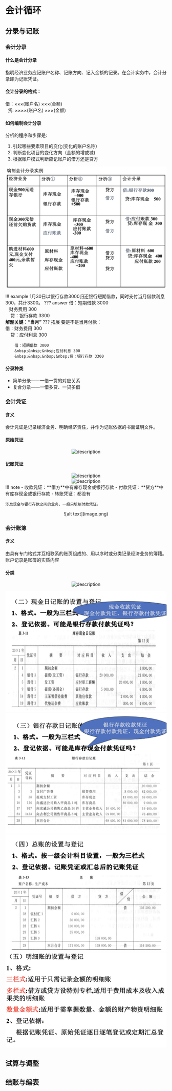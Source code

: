 # 会计循环
## 分录与记账
### 会计分录
#### 什么是会计分录
指明经济业务应记账户名称、记账方向、记入金额的记录。在会计实务中，会计分录即为记账凭证。

#### 会计分录的格式：  
借：×××(账户名)     ×××(金额)   
&nbsp;&nbsp;贷: ××××(账户名)    ×××(金额)
#### 如何编制会计分录 
分析的程序和步骤是:
1. 引起哪些要素项目的变化(变化的账户名称）
2. 判断变化项目的变化方向（金额的增或减)
3. 根据账户模式判断应记账户的借方还是贷方

![alt text](<CleanShot 2024-10-09 at 20.13.01@2x.png>)

!!! example
    1月30日以银行存款3000归还银行短期借款，同时支付当月借款利息300，共计3300。
    ??? answer
        借：短期借款 3000    
        &nbsp;&nbsp;&nbsp;财务费用 300  
        &nbsp;&nbsp;&nbsp;&nbsp;贷：银行存款 3300        
        **解题关键：“当月”**
    ??? 拓展
        要是不是当月付款：  
        借：财务费用 300    
        &nbsp;&nbsp;&nbsp;&nbsp;贷：应付利息 300 

        借：短期借款 3000    
        &nbsp;&nbsp;&nbsp;应付利息 300  
        &nbsp;&nbsp;&nbsp;&nbsp;贷：银行存款 3300 

#### 分录种类
- 简单分录——一借一贷的对应关系   
- 复合分录——一借多贷、一贷多借

### 会计凭证
#### 含义
会计凭证是记录经济业务、明确经济责任，并作为记账依据的书面证明文件。

#### 原始凭证
<center>
<img src="../1.png" alt="description" width="380"/>
</center>

#### 记账凭证
<center>
<img src="../2.png" alt="description" width="400"/>
</center>
<center>
<img src="../3.png" alt="description" width="300"/>
</center>
!!! note
    - 收款凭证：**借方**中有库存现金或银行存款
    - 付款凭证：**贷方**中有库存现金或银行存款
    - 转账凭证：都没有

    涉及现金与银行存款之间的业务，一般只填制付款凭证。

<center>
![alt text](image.png)
</center>

### 会计账簿
#### 含义
由具有专门格式并互相联系的账页组成的、用以序时或分类记录经济业务的簿籍。  
账户记录是账簿的实质内容
#### 分类
<center>
<img src="../4.png" alt="description" width="450"/>
</center>

![alt text](<CleanShot 2024-10-09 at 20.57.23@2x.png>)
![alt text](<CleanShot 2024-10-09 at 20.58.07@2x.png>)
![alt text](<CleanShot 2024-10-09 at 21.02.21@2x.png>)
![alt text](<CleanShot 2024-10-09 at 21.09.39@2x.png>)

## 试算与调整
## 结账与编表